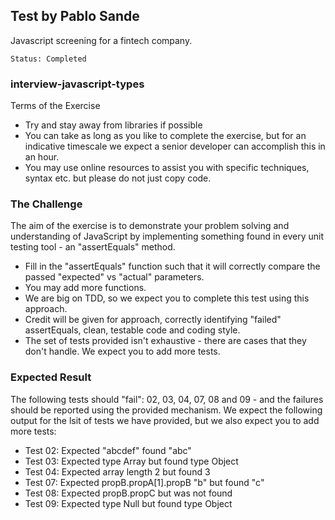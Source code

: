 ## Test by Pablo Sande

Javascript screening for a fintech company.

`Status: Completed`

### interview-javascript-types

Terms of the Exercise

* Try and stay away from libraries if possible
* You can take as long as you like to complete the exercise, but for an indicative timescale we expect a senior developer can accomplish this in an hour.
* You may use online resources to assist you with specific techniques, syntax etc. but please do not just copy code.

### The Challenge

The aim of the exercise is to demonstrate your problem solving and understanding of JavaScript by implementing something found in every unit testing tool - an "assertEquals" method.

* Fill in the "assertEquals" function such that it will correctly compare the passed "expected" vs "actual" parameters.
* You may add more functions.
* We are big on TDD, so we expect you to complete this test using this approach.
* Credit will be given for approach, correctly identifying "failed" assertEquals, clean, testable code and coding style.
* The set of tests provided isn't exhaustive - there are cases that they don't handle. We expect you to add more tests.

### Expected Result

The following tests should "fail": 02, 03, 04, 07, 08 and 09 - and the failures should be reported using the provided mechanism.
We expect the following output for the lsit of tests we have provided, but we also expect you to add more tests:

* Test 02: Expected "abcdef" found "abc"
* Test 03: Expected type Array but found type Object
* Test 04: Expected array length 2 but found 3
* Test 07: Expected propB.propA[1].propB "b" but found "c"
* Test 08: Expected propB.propC but was not found
* Test 09: Expected type Null but found type Object
